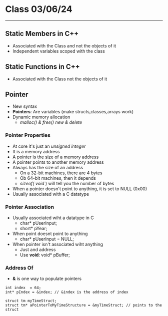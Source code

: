 # Class 03/06/24
---
## Static Members in C++
* Associated with the Class and not the objects of it
* Independent variables scoped with the class

## Static Functions in C++
* Associated with the Class not the objects of it

## Pointer 
* New syntax 
* **Pointers**: Are variables (make structs,classes,arrays work)
* Dynamic memory allocation
    - *malloc() & free()    new & delete*

### Pointer Properties
* At core it's just an *unsigned integer*
* It is a memory address
* A pointer is the size of a memory address
* A pointer points to another memory address
* Always has the size of an address
    - On a 32-bit machines, there are 4 bytes
    - Ob 64-bit machines, then it depends
    - *sizeof( void* ) will tell you the number of bytes
* When a pointer doesn't point to anything, it is set to NULL (0x00)
* Usually associated with a C datatype

### Pointer Association
* Usually associated wiht a datatype in C
    - char* pUserInput;
    - short* pYear;
* When point doesnt point to anything
    - char* pUserInput = NULL;
* When pointer isn't associated wiht anything
    - Just and address
    - Use **void**: void* pBuffer;

### Address Of
* **&** is one way to populate pointers
```
int index  = 64;
int* pIndex = &index; // &index is the address of index

struct tm myTimeStruct;
struct tm* aPointerToMyTimeStructure = &myTimeStruct; // points to the struct

```


























